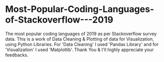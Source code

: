 # Most-Popular-Coding-Languages-of-Stackoverflow---2019
The most popular coding languages of 2019 as per Stackoverflow survey data. 
This is a work of Data Cleaning & Plotting of data for Visualization, using Python Libraries.
For 'Data Cleaning' I used 'Pandas Library' and for 'Visualization' I used 'Matplotlib'.
Thank You & I'll highly appreciate your feedbacks.
